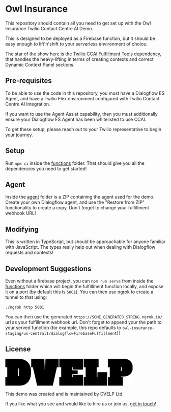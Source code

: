 # Owl Insurance

This repository should contain all you need to get set up with the Owl Insurance Twilio Contact Centre AI Demo.

This is designed to be deployed as a Firebase function, but it should be easy enough to lift'n'shift to your serverless environment of choice.

The star of the show here is the [Twilio CCAI Fulfillment Tools](https://www.npmjs.com/package/twilio-ccai-fulfillment-tools) dependency, that handles the heavy-lifting in terms of creating contexts and correct Dynamic Context Panel sections.

## Pre-requisites

To be able to use the code in this repository, you must have a Dialogflow ES Agent, and have a Twilio Flex environment configured with Twilio Contact Centre AI Integration.

If you want to use the Agent Assist capability, then you must additionally ensure your Dialogflow ES Agent has been whitelisted to use CCAI.

To get these setup, please reach out to your Twilio representative to begin your journey.

## Setup

Run `npm ci` inside the [functions](functions) folder. That should give you all the dependencies you need to get started!

## Agent

Inside the [agent](agent) folder is a ZIP containing the agent used for the demo. Create your own Dialogflow agent, and use the "Restore from ZIP" functionality to create a copy. Don't forget to change your fulfillment webhook URL!

## Modifying

This is written in TypeScript, but should be approachable for anyone familiar with JavaScript. The types really help out when dealing with Dialogflow requests and contexts!

## Development Suggestions

Even without a firebase project, you can `npm run serve` from inside the [functions](functions) folder which will begin the fulfillment function locally, and expose it on a port (by default this is `5001`). You can then use [ngrok](https://ngrok.com/) to create a tunnel to that using:

```
./ngrok http 5001
```

You can then use the generated `https://SOME_GENERATED_STRING.ngrok.io/` url as your fulfillment webhook url. Don't forget to append your the path to your served function (for example, this repo defaults to `owl-insurance-staging/us-central1/dialogflowFirebaseFulfillment`)!

## License

[![DVELP logo](https://raw.githubusercontent.com/DVELP/cookbook/master/assets/dvelp-logo.png "DVELP logo")](http://dvelp.co.uk)

This demo was created and is maintained by DVELP Ltd.

If you like what you see and would like to hire us or join us, [get in touch](http://dvelp.co.uk)!

